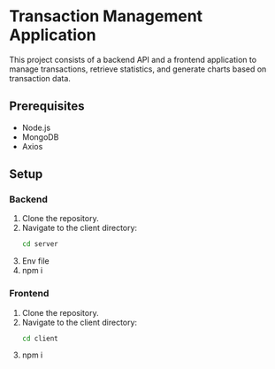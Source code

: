# Transaction Management Application

This project consists of a backend API and a frontend application to manage transactions, retrieve statistics, and generate charts based on transaction data.

## Prerequisites

- Node.js
- MongoDB
- Axios

## Setup

### Backend

1. Clone the repository.
2. Navigate to the client directory:
   ```bash
   cd server
3. Env file
4. npm i

### Frontend

1. Clone the repository.
2. Navigate to the client directory:
   ```bash
   cd client
4. npm i